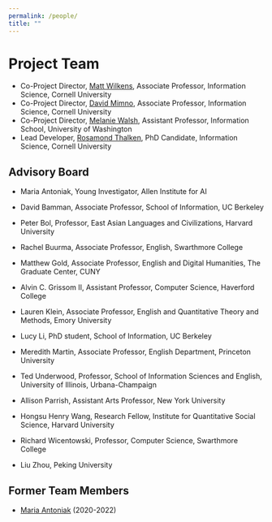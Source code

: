 ```yaml
---
permalink: /people/
title: ""
---
```


# Project Team

- Co-Project Director, [Matt Wilkens](https://mattwilkens.com/about/), Associate Professor, Information Science, Cornell University
- Co-Project Director, [David Mimno](https://mimno.infosci.cornell.edu/), Associate Professor, Information Science, Cornell University
- Co-Project Director, [Melanie Walsh](https://melaniewalsh.org/), Assistant Professor, Information School, University of Washington
- Lead Developer, [Rosamond Thalken](https://rosamondthalken.com/), PhD Candidate, Information Science, Cornell University


## Advisory Board

- Maria Antoniak, Young Investigator, Allen Institute for AI

- David Bamman, Associate Professor, School of Information, UC Berkeley

- Peter Bol, Professor,  East Asian Languages and Civilizations, Harvard University

- Rachel Buurma, Associate Professor, English, Swarthmore College

- Matthew Gold, Associate Professor, English and Digital Humanities, The Graduate Center, CUNY

- Alvin C. Grissom II, Assistant Professor, Computer Science, Haverford College

- Lauren Klein, Associate Professor, English and Quantitative Theory and Methods, Emory University

- Lucy Li, PhD student, School of Information, UC Berkeley

- Meredith Martin, Associate Professor, English Department, Princeton University

- Ted Underwood, Professor, School of Information Sciences and English, University of Illinois, Urbana-Champaign

- Allison Parrish, Assistant Arts Professor, New York University

- Hongsu Henry Wang,  Research Fellow, Institute for Quantitative Social Science, Harvard University

- Richard Wicentowski, Professor, Computer Science, Swarthmore College

- Liu Zhou, Peking University

## Former Team Members

- [Maria Antoniak](https://maria-antoniak.github.io/) (2020-2022)
